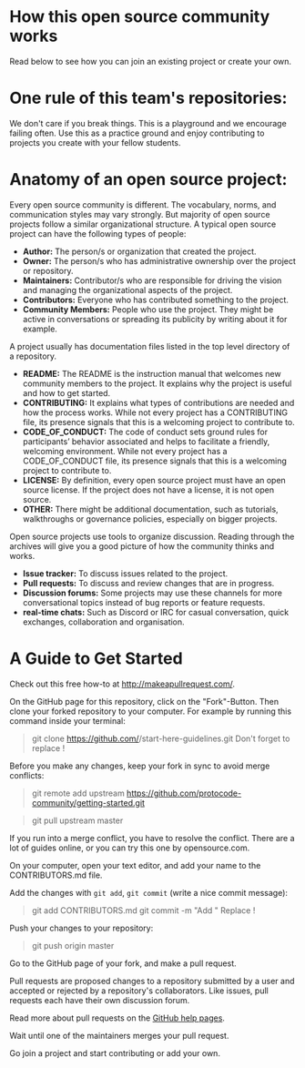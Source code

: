 # How this open source community works
Read below to see how you can join an existing project or create your own.

# One rule of this team's repositories:
We don't care if you break things. This is a playground and we encourage failing often. Use this as a practice ground and enjoy contributing to projects you create with your fellow students. 

# Anatomy of an open source project:
Every open source community is different. The vocabulary, norms, and communication styles may vary strongly. But majority of open source projects follow a similar organizational structure. A typical open source project can have the following types of people:

* **Author:** The person/s or organization that created the project.
* **Owner:** The person/s who has administrative ownership over the project or repository.
* **Maintainers:** Contributor/s who are responsible for driving the vision and managing the organizational aspects of the project.
* **Contributors:** Everyone who has contributed something to the project.
* **Community Members:** People who use the project. They might be active in conversations or spreading its publicity by writing about it for example.

A project usually has documentation files listed in the top level directory of a repository.

* **README:** The README is the instruction manual that welcomes new community members to the project. It explains why the project is useful and how to get started.
* **CONTRIBUTING:** It explains what types of contributions are needed and how the process works. While not every project has a CONTRIBUTING file, its presence signals that this is a welcoming project to contribute to.
* **CODE_OF_CONDUCT:** The code of conduct sets ground rules for participants’ behavior associated and helps to facilitate a friendly, welcoming environment. While not every project has a CODE_OF_CONDUCT file, its presence signals that this is a welcoming project to contribute to.
* **LICENSE:** By definition, every open source project must have an open source license. If the project does not have a license, it is not open source.
* **OTHER:** There might be additional documentation, such as tutorials, walkthroughs or governance policies, especially on bigger projects.

Open source projects use tools to organize discussion. Reading through the archives will give you a good picture of how the community thinks and works.
* **Issue tracker:** To discuss issues related to the project.
* **Pull requests:** To discuss and review changes that are in progress.
* **Discussion forums:** Some projects may use these channels for more conversational topics instead of bug reports or feature requests.
* **real-time chats:** Such as Discord or IRC for casual conversation, quick exchanges, collaboration and organisation.

# A Guide to Get Started
Check out this free how-to at http://makeapullrequest.com/.

On the GitHub page for this repository, click on the "Fork"-Button. Then clone your forked repository to your computer. For example by running this command inside your terminal:

> git clone https://github.com/<your-github-username>/start-here-guidelines.git
Don't forget to replace <your-github-username>!

Before you make any changes, keep your fork in sync to avoid merge conflicts:

> git remote add upstream https://github.com/protocode-community/getting-started.git

> git pull upstream master

If you run into a merge conflict, you have to resolve the conflict. There are a lot of guides online, or you can try this one by opensource.com.

On your computer, open your text editor, and add your name to the CONTRIBUTORS.md file.

Add the changes with `git add`, `git commit` (write a nice commit message):

> git add CONTRIBUTORS.md
> git commit -m "Add <your-github-username>"
Replace <your-github-username>!

Push your changes to your repository:

> git push origin master

Go to the GitHub page of your fork, and make a pull request.

Pull requests are proposed changes to a repository submitted by a user and accepted or rejected by a repository's collaborators. Like issues, pull requests each have their own discussion forum.

Read more about pull requests on the [GitHub help pages](https://docs.github.com/en/github/collaborating-with-pull-requests/proposing-changes-to-your-work-with-pull-requests/about-pull-requests#about-pull-requests).

Wait until one of the maintainers merges your pull request.

Go join a project and start contributing or add your own.
